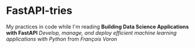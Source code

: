 # FastAPI-tries

My practices in code while I'm reading **Building Data Science Applications with FastAPI** *Develop, manage, and deploy efficient machine learning applications with Python* from *François Voron*

